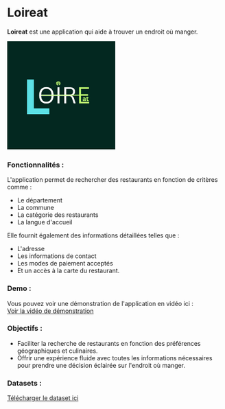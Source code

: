 # Loireat
**Loireat** est une application qui aide à trouver un endroit où manger.

<img src="https://github.com/marktr11/Loireat/blob/master/www/Logo_Loi%20(1).png" alt="Texte alternatif de l'image" width="50%" />


### Fonctionnalités :
L'application permet de rechercher des restaurants en fonction de critères comme :
- Le département
- La commune
- La catégorie des restaurants
- La langue d'accueil

Elle fournit également des informations détaillées telles que :
- L'adresse
- Les informations de contact
- Les modes de paiement acceptés
- Et un accès à la carte du restaurant.

### Demo :
Vous pouvez voir une démonstration de l'application en vidéo ici :  
[Voir la vidéo de démonstration](https://github.com/marktr11/Loireat/blob/master/www/Screen%20Recording%202025-02-16%20105643.mp4)

### Objectifs :
- Faciliter la recherche de restaurants en fonction des préférences géographiques et culinaires.
- Offrir une expérience fluide avec toutes les informations nécessaires pour prendre une décision éclairée sur l'endroit où manger.

### Datasets :
[Télécharger le dataset ici](https://github.com/marktr11/Loireat/blob/master/RestaurantPaysdelaLoire.csv)

